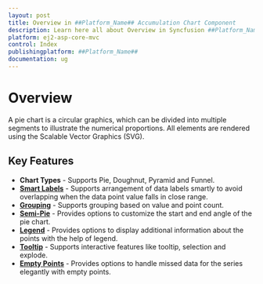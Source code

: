 ```yaml
---
layout: post
title: Overview in ##Platform_Name## Accumulation Chart Component
description: Learn here all about Overview in Syncfusion ##Platform_Name## Accumulation Chart component of Syncfusion Essential JS 2 and more.
platform: ej2-asp-core-mvc
control: Index
publishingplatform: ##Platform_Name##
documentation: ug
---
```



# Overview

A pie chart is a circular graphics, which can be divided into multiple segments to illustrate the numerical proportions. All elements are rendered using the Scalable Vector Graphics (SVG).

## Key Features

* **Chart Types** - Supports Pie, Doughnut, Pyramid and Funnel.
* [**Smart Labels**](https://ej2.syncfusion.com/aspnetmvc/Chart/SmartLabels#/material) - Supports arrangement of data labels smartly to avoid overlapping when the data point value falls in close range.
* [**Grouping**](https://ej2.syncfusion.com/aspnetmvc/Chart/Grouping#/material) - Supports grouping based on value and point count.
* [**Semi-Pie**](https://ej2.syncfusion.com/aspnetmvc/Chart/SemiPie#/material) - Provides options to customize the start and end angle of the pie chart.
* [**Legend**](https://ej2.syncfusion.com/aspnetmvc/Chart/PieWithLegend#/material) - Provides options to display additional information about the points with the help of legend.
* [**Tooltip**](https://ej2.syncfusion.com/aspnetmvc/Chart/Doughnut#/material) - Supports interactive features like tooltip, selection and explode.
* [**Empty Points**](https://ej2.syncfusion.com/aspnetmvc/Chart/EmptyPoints#/material) - Provides options to handle missed data for the series elegantly with empty points.